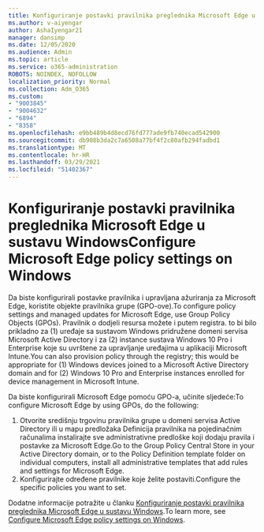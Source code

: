 ```yaml
---
title: Konfiguriranje postavki pravilnika preglednika Microsoft Edge u sustavu Windows
ms.author: v-aiyengar
author: AshaIyengar21
manager: dansimp
ms.date: 12/05/2020
ms.audience: Admin
ms.topic: article
ms.service: o365-administration
ROBOTS: NOINDEX, NOFOLLOW
localization_priority: Normal
ms.collection: Adm_O365
ms.custom:
- "9003845"
- "9004632"
- "6894"
- "8358"
ms.openlocfilehash: e9bb489b4d8ecd76fd777ade9fb740ecad542900
ms.sourcegitcommit: db908b3da2c7a6508a77bf4f2c80afb294fadbd1
ms.translationtype: MT
ms.contentlocale: hr-HR
ms.lasthandoff: 03/29/2021
ms.locfileid: "51402367"
---
```

# <a name="configure-microsoft-edge-policy-settings-on-windows"></a><span data-ttu-id="0de16-102">Konfiguriranje postavki pravilnika preglednika Microsoft Edge u sustavu Windows</span><span class="sxs-lookup"><span data-stu-id="0de16-102">Configure Microsoft Edge policy settings on Windows</span></span>

<span data-ttu-id="0de16-103">Da biste konfigurirali postavke pravilnika i upravljana ažuriranja za Microsoft Edge, koristite objekte pravilnika grupe (GPO-ove).</span><span class="sxs-lookup"><span data-stu-id="0de16-103">To configure policy settings and managed updates for Microsoft Edge, use Group Policy Objects (GPOs).</span></span> <span data-ttu-id="0de16-104">Pravilnik o dodjeli resursa možete i putem registra. to bi bilo prikladno za (1) uređaje sa sustavom Windows pridružene domeni servisa Microsoft Active Directory i za (2) instance sustava Windows 10 Pro i Enterprise koje su uvrštene za upravljanje uređajima u aplikaciji Microsoft Intune.</span><span class="sxs-lookup"><span data-stu-id="0de16-104">You can also provision policy through the registry; this would be appropriate for (1) Windows devices joined to a Microsoft Active Directory domain and for (2) Windows 10 Pro and Enterprise instances enrolled for device management in Microsoft Intune.</span></span>

<span data-ttu-id="0de16-105">Da biste konfigurirali Microsoft Edge pomoću GPO-a, učinite sljedeće:</span><span class="sxs-lookup"><span data-stu-id="0de16-105">To configure Microsoft Edge by using GPOs, do the following:</span></span>

1. <span data-ttu-id="0de16-106">Otvorite središnju trgovinu pravilnika grupe u domeni servisa Active Directory ili u mapu predložaka Definicija pravilnika na pojedinačnim računalima instalirajte sve administrativne predloške koji dodaju pravila i postavke za Microsoft Edge.</span><span class="sxs-lookup"><span data-stu-id="0de16-106">Go to the Group Policy Central Store in your Active Directory domain, or to the Policy Definition template folder on individual computers, install all administrative templates that add rules and settings for Microsoft Edge.</span></span>
2. <span data-ttu-id="0de16-107">Konfigurirajte određene pravilnike koje želite postaviti.</span><span class="sxs-lookup"><span data-stu-id="0de16-107">Configure the specific policies you want to set.</span></span>

<span data-ttu-id="0de16-108">Dodatne informacije potražite u članku [Konfiguriranje postavki pravilnika preglednika Microsoft Edge u sustavu Windows](https://go.microsoft.com/fwlink/?linkid=2135024).</span><span class="sxs-lookup"><span data-stu-id="0de16-108">To learn more, see [Configure Microsoft Edge policy settings on Windows](https://go.microsoft.com/fwlink/?linkid=2135024).</span></span>
